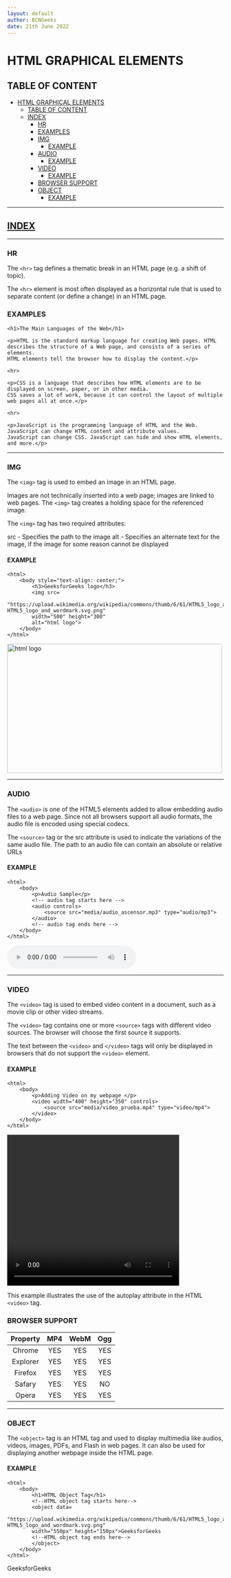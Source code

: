 ```yaml
---
layout: default
author: BCNGeeks
date: 21th June 2022
---
```


# HTML GRAPHICAL ELEMENTS

## TABLE OF CONTENT

- [HTML GRAPHICAL ELEMENTS](#html-graphical-elements)
  - [TABLE OF CONTENT](#table-of-content)
  - [INDEX](#index)
    - [HR](#hr)
    - [EXAMPLES](#examples)
    - [IMG](#img)
      - [EXAMPLE](#example)
    - [AUDIO](#audio)
      - [EXAMPLE](#example-1)
    - [VIDEO](#video)
      - [EXAMPLE](#example-2)
    - [BROWSER SUPPORT](#browser-support)
    - [OBJECT](#object)
      - [EXAMPLE](#example-3)

---

## [INDEX](./index.md)

---

### HR

The `<hr>` tag defines a thematic break in an HTML page (e.g. a shift of topic).

The `<hr>` element is most often displayed as a horizontal rule that is used to separate content (or define a change) in an HTML page.

### EXAMPLES

    <h1>The Main Languages of the Web</h1>

    <p>HTML is the standard markup language for creating Web pages. HTML describes the structure of a Web page, and consists of a series of elements.
    HTML elements tell the browser how to display the content.</p>

    <hr>

    <p>CSS is a language that describes how HTML elements are to be displayed on screen, paper, or in other media. 
    CSS saves a lot of work, because it can control the layout of multiple web pages all at once.</p>

    <hr>

    <p>JavaScript is the programming language of HTML and the Web. JavaScript can change HTML content and attribute values.
    JavaScript can change CSS. JavaScript can hide and show HTML elements, and more.</p>
---

### IMG

The ``<img>`` tag is used to embed an image in an HTML page.

Images are not technically inserted into a web page; images are linked to web pages. The ``<img>`` tag creates a holding space for the referenced image.

The ``<img>`` tag has two required attributes:

src - Specifies the path to the image
alt - Specifies an alternate text for the image, if the image for some reason cannot be displayed

#### EXAMPLE

    <html>
        <body style="text-align: center;">
            <h3>GeeksforGeeks logo</h3>
            <img src=
            "https://upload.wikimedia.org/wikipedia/commons/thumb/6/61/HTML5_logo_and_wordmark.svg/1024px-HTML5_logo_and_wordmark.svg.png"
            width="500" height="300" 
            alt="html logo">
        </body>
    </html>



<img src=
"https://upload.wikimedia.org/wikipedia/commons/thumb/6/61/HTML5_logo_and_wordmark.svg/1024px-HTML5_logo_and_wordmark.svg.png"
width="500" height="300"
alt="html logo">


---

### AUDIO

The `<audio>` is one of the HTML5 elements added to allow embedding audio files to a web page. Since not all browsers support all audio formats, the audio file is encoded using special codecs.

The `<source>` tag or the src attribute is used to indicate the variations of the same audio file. The path to an audio file can contain an absolute or relative URLs

#### EXAMPLE

    <html>  
        <body>     
            <p>Audio Sample</p> 
            <!-- audio tag starts here -->
            <audio controls>
                <source src="media/audio_ascensor.mp3" type="audio/mp3">
            </audio>
            <!-- audio tag ends here -->  
        </body>
    </html>


<audio controls>
    <source src="media/audio_ascensor.mp3" type="audio/mp3">
</audio>


---

### VIDEO

The `<video>` tag is used to embed video content in a document, such as a movie clip or other video streams.

The `<video>` tag contains one or more `<source>` tags with different video sources. The browser will choose the first source it supports.

The text between the `<video>` and `</video>` tags will only be displayed in browsers that do not support the `<video>` element.

#### EXAMPLE

    <html>
        <body>  
            <p>Adding Video on my webpage </p>
            <video width="400" height="350" controls>
                <source src="media/video_prueba.mp4" type="video/mp4">
            </video>
        </body>
    </html>
 
<video width="400" height="350" controls>
    <source src="media/video_prueba.mp4" type="video/mp4">
</video>


This example illustrates the use of the autoplay attribute in the HTML `<video>` tag.

### BROWSER SUPPORT

| Property | MP4 | WebM | Ogg|
|:----:|:-------------:|:-----:|:------:|
| Chrome  | YES | YES | YES|
| Explorer  | YES | YES | YES|
| Firefox | YES | YES | YES|
| Safary | YES | YES | NO|
| Opera | YES | YES | YES|

---

### OBJECT

The `<object>` tag is an HTML tag and used to display multimedia like audios, videos, images, PDFs, and Flash in web pages. It can also be used for displaying another webpage inside the HTML page.

#### EXAMPLE
   
    <html>
        <body>
            <h1>HTML Object Tag</h1>
            <!--HTML object tag starts here-->
            <object data=
            "https://upload.wikimedia.org/wikipedia/commons/thumb/6/61/HTML5_logo_and_wordmark.svg/1024px-HTML5_logo_and_wordmark.svg.png"
            width="550px" height="150px">GeeksforGeeks
            <!--HTML object tag ends here-->
            </object>
        </body>
    </html>


<object data=
"https://upload.wikimedia.org/wikipedia/commons/thumb/6/61/HTML5_logo_and_wordmark.svg/1024px-HTML5_logo_and_wordmark.svg.png"
width="400px" height="300px">GeeksforGeeks
</object>

